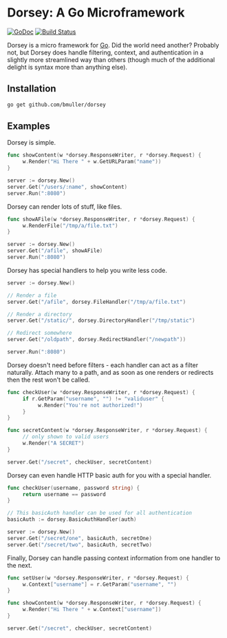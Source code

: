 # Dorsey: A Go Microframework

[![GoDoc](https://godoc.org/github.com/bmuller/dorsey?status.png)](https://godoc.org/github.com/bmuller/dorsey)
[![Build Status](https://travis-ci.org/bmuller/dorsey.png?branch=master)](https://travis-ci.org/bmuller/dorsey)

Dorsey is a micro framework for [Go](http://golang.org).  Did the world need another?  Probably not, but Dorsey does handle filtering, context, and authentication in a slightly more streamlined way than others (though much of the additional delight is syntax more than anything else).

## Installation

```bash
go get github.com/bmuller/dorsey
```

## Examples

Dorsey is simple.

```go
func showContent(w *dorsey.ResponseWriter, r *dorsey.Request) {
     w.Render("Hi There " + w.GetURLParam("name"))
}

server := dorsey.New()
server.Get("/users/:name", showContent)
server.Run(":8080")
```

Dorsey can render lots of stuff, like files.

```go
func showAFile(w *dorsey.ResponseWriter, r *dorsey.Request) {
     w.RenderFile("/tmp/a/file.txt")
}

server := dorsey.New()
server.Get("/afile", showAFile)
server.Run(":8080")
```

Dorsey has special handlers to help you write less code.

```go
server := dorsey.New()

// Render a file
server.Get("/afile", dorsey.FileHandler("/tmp/a/file.txt")

// Render a directory
server.Get("/static/", dorsey.DirectoryHandler("/tmp/static")

// Redirect somewhere
server.Get("/oldpath", dorsey.RedirectHandler("/newpath"))

server.Run(":8080")
```

Dorsey doesn't need before filters - each handler can act as a filter naturally.  Attach many to a path, and as soon as one renders or redirects then the rest won't be called.

```go
func checkUser(w *dorsey.ResponseWriter, r *dorsey.Request) {
     if r.GetParam("username", "") != "validuser" {
          w.Render("You're not authorized!")
     }
}

func secretContent(w *dorsey.ResponseWriter, r *dorsey.Request) {
     // only shown to valid users
     w.Render("A SECRET")
}

server.Get("/secret", checkUser, secretContent)
```

Dorsey can even handle HTTP basic auth for you with a special handler.

```go
func checkUser(username, password string) {
     return username == password
}

// This basicAuth handler can be used for all authentication
basicAuth := dorsey.BasicAuthHandler(auth)

server := dorsey.New()
server.Get("/secret/one", basicAuth, secretOne)
server.Get("/secret/two", basicAuth, secretTwo)
```

Finally, Dorsey can handle passing context information from one handler to the next.

```go
func setUser(w *dorsey.ResponseWriter, r *dorsey.Request) {
     w.Context["username"] = r.GetParam("username", "")
}

func showContent(w *dorsey.ResponseWriter, r *dorsey.Request) {
     w.Render("Hi There " + w.Context["username"])
}

server.Get("/secret", checkUser, secretContent)
```
